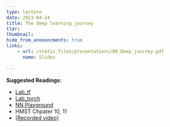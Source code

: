```yaml
---
type: lecture
date: 2023-04-24
title: The deep learning journey
tldr: 
thumbnail: 
hide_from_announcments: true
links: 
    - url: /static_files/presentations/08_Deep_journey.pdf
      name: Slides
      
---
```

**Suggested Readings:**
- [Lab_tf](https://github.com/phonchi/nsysu-math608/blob/master/static_files/presentations/08_neural_nets_with_tensorflow.ipynb)
- [Lab_torch](https://github.com/phonchi/nsysu-math608/blob/master/static_files/presentations/08_neural_nets_with_pytorch.ipynb)
- [NN Playground](https://playground.tensorflow.org/)
- HMST Chpater 10, 11
- [[Recorded video]](https://youtube.com/playlist?list=PLHNZtBNWQ-85Hnfsddj6SAwuLcI7xPtdd)
